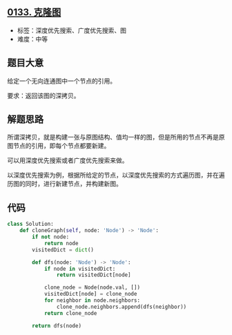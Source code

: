 ## [0133. 克隆图](https://leetcode-cn.com/problems/clone-graph/)

- 标签：深度优先搜索、广度优先搜索、图
- 难度：中等

## 题目大意

给定一个无向连通图中一个节点的引用。

要求：返回该图的深拷贝。

## 解题思路

所谓深拷贝，就是构建一张与原图结构、值均一样的图，但是所用的节点不再是原图节点的引用，即每个节点都要新建。

可以用深度优先搜索或者广度优先搜索来做。

以深度优先搜索为例，根据所给定的节点，以深度优先搜索的方式遍历图，并在遍历图的同时，进行新建节点，并构建新图。

## 代码

```Python
class Solution:
    def cloneGraph(self, node: 'Node') -> 'Node':
        if not node:
            return node
        visitedDict = dict()

        def dfs(node: 'Node') -> 'Node':
            if node in visitedDict:
                return visitedDict[node]

            clone_node = Node(node.val, [])
            visitedDict[node] = clone_node
            for neighbor in node.neighbors:
                clone_node.neighbors.append(dfs(neighbor))
            return clone_node

        return dfs(node)
```

